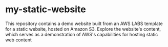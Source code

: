 # my-static-website
This repository contains a demo website built from an AWS LABS template for a static website, hosted on Amazon S3. Explore the website's content, which serves as a demonstration of AWS's capabilities for hosting static web content
